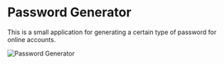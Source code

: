 # Password Generator

This is a small application for generating a certain type of password for online accounts.

![Password Generator](passwords.png)
